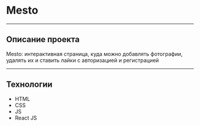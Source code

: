 # Mesto
_________________________________________
## Описание проекта
Mesto: интерактивная страница, куда можно добавлять фотографии, удалять их и ставить лайки с авторизацией и регистрацией
_________________________________________
## Технологии
* HTML
* CSS
* JS
* React JS

